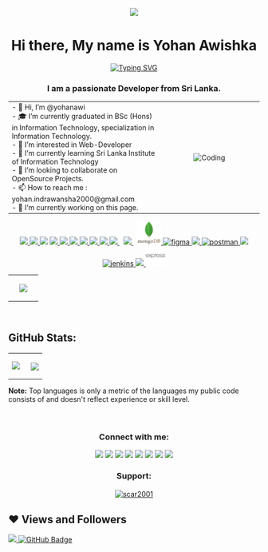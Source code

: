 <p align="center" ><img  src = "https://github.com/7oSkaaa/7oSkaaa/blob/main/Images/about_me.gif?raw=true" width = 100px></p>
<h1 align="center">Hi there, My name is Yohan Awishka</h1>

<p align="center">
  <a align="center" href="https://github.com/DenverCoder1/readme-typing-svg"> <a href="https://git.io/typing-svg"><img src="https://readme-typing-svg.demolab.com?font=Fira+Code&weight=500&size=22&pause=1000&width=435&lines=Welcome+to+my+GitHub+profile+%F0%9F%8E%93" alt="Typing SVG" /></a></a>
</p>

<h3 align="center">I am a passionate Developer from Sri Lanka.</h3>

<table align="center">
<tr border="none">
<td width="60%" align="left">
- 👋 Hi, I’m @yohanawi <br/>
- 🎓 I’m currently graduated in BSc (Hons) in Information Technology, specialization in Information Technology. <br/>
- 👀 I’m interested in Web-Developer <br/>
- 🌱 I’m currently learning Sri Lanka Institute of Information Technology <br/>
- 💞️ I’m looking to collaborate on OpenSource Projects. <br/>
- 📫 How to reach me : yohan.indrawansha2000@gmail.com <br/>
- 🔭 I’m currently working on this page.  <br/>
</td>
<td width="40%" align="center">
  <img align="center" alt="Coding" width="450" src="https://repository-images.githubusercontent.com/588181932/e36ec678-7984-4cdd-8e4c-a3932772ff8e">
  </td>
</tr>
</table>

<p align="center"> 
    <a href="https://www.java.com" target="_blank"> <img src="https://img.icons8.com/color/48/000000/java-coffee-cup-logo.png"/> </a>
    <a href="https://reactjs.org/" target="_blank"> <img src="https://img.icons8.com/color/48/000000/react-native.png"/> </a>
    <a href="" target="_blank"><img src="https://img.icons8.com/?size=100&id=hUvxmdu7Rloj&format=png&color=000000"></a>
    <a href="https://spring.io/projects/spring-boot" target="_blank"> <img src="https://img.icons8.com/color/48/000000/spring-logo.png"/> </a> 
    <a href="https://developer.mozilla.org/en-US/docs/Web/JavaScript" target="_blank"> <img src="https://img.icons8.com/color/48/000000/javascript.png"/> </a> 
    <a href="https://www.w3.org/html/" target="_blank"> <img src="https://img.icons8.com/color/48/000000/html-5.png"/> </a> 
    <a href="https://www.w3schools.com/css/" target="_blank"> <img src="https://img.icons8.com/color/48/000000/css3.png"/> </a> 
    <a href="https://getbootstrap.com" target="_blank"> <img src="https://img.icons8.com/color/48/000000/bootstrap.png"/> </a> 
    <a href="https://www.python.org" target="_blank"> <img src="https://img.icons8.com/color/48/000000/python.png"/> </a> 
    <a style="padding-right:8px;" href="https://nodejs.org" target="_blank"> <img src="https://img.icons8.com/color/48/000000/nodejs.png"/> </a> 
    <a style="padding-right:8px;" href="https://www.mysql.com/" target="_blank"> <img src="https://img.icons8.com/fluent/50/000000/mysql-logo.png"/> </a>
    <a href="https://www.mongodb.com/" target="_blank"> <img src="https://raw.githubusercontent.com/devicons/devicon/master/icons/mongodb/mongodb-original-wordmark.svg" alt="mongodb" width="48" height="48"/> </a> 
    <a href="https://www.figma.com/" target="_blank" rel="noreferrer"> <img src="https://www.vectorlogo.zone/logos/figma/figma-icon.svg" alt="figma" width="40" height="40"/> </a>
    <a href="https://firebase.google.com/" target="_blank"> <img src="https://img.icons8.com/color/48/000000/firebase.png"/> </a> 
    <a href="https://postman.com" target="_blank"> <img src="https://www.vectorlogo.zone/logos/getpostman/getpostman-icon.svg" alt="postman" width="45" height="45"/> </a>   
    <a href="https://git-scm.com/" target="_blank"> <img src="https://img.icons8.com/color/48/000000/git.png"/> </a> 
    <a href="https://www.jenkins.io" target="_blank"> <img src="https://www.vectorlogo.zone/logos/jenkins/jenkins-icon.svg" alt="jenkins" width="48" height="48"/> </a> 
    <a href="https://redux.js.org" target="_blank"> <img src="https://img.icons8.com/color/48/000000/redux.png"/> </a>
    <a href="https://expressjs.com" target="_blank"> <img src="https://raw.githubusercontent.com/devicons/devicon/master/icons/express/express-original-wordmark.svg" alt="express" width="40" height="40"/> </a>
</p>
<table align="center">
<tr border="none">
<td width="50%" align="center">
  <p><img align="center" src="https://github-readme-streak-stats.herokuapp.com/?user=yohanawi&theme=tokyonight&hide_border=false"/></p>
    </td>
</tr>
</table>
</br>

## GitHub Stats:
<table align="center">
<tr border="none">
<td width="50%" align="center">
<p><img align="left" src="https://github-readme-stats.vercel.app/api?username=yohanawi&theme=tokyonight&hide_border=false&include_all_commits=true&count_private=true"/> <br/></td>
<td width="50%" align="center">
<p>&nbsp;<img align="center" src="https://github-readme-stats.vercel.app/api/top-langs/?username=yohanawi&theme=tokyonight&hide_border=false&include_all_commits=true&count_private=true&layout=compact"/></p>
  </td>
</tr>
</table>

  <b>Note:</b> Top languages is only a metric of the languages my public code consists of and doesn't reflect experience or skill level.
<br/>
<br/>
<br/>

<h3 align="center">Connect with me:</h3>
<p align="center">
<a href = "https://www.linkedin.com/in/yohan-indrwansha-16921817a/" target="_blank"><img src="https://img.icons8.com/fluent/48/000000/linkedin.png"/></a>
<a href = "https://twitter.com/yohan_awishka1" target="_blank"><img src="https://img.icons8.com/fluent/48/000000/twitter.png"/></a>
<a href = "https://www.instagram.com/yohanawishka/" target="_blank"><img src="https://img.icons8.com/fluent/48/000000/instagram-new.png"/></a>
<a href = "https://www.facebook.com/yohan.awishka.3/" target="_blank"><img src="https://img.icons8.com/fluent/48/000000/facebook.png"/></a>    
<a href = "https://www.youtube.com/channel/UCJySLVr5-5fPVvaMg9h3BEg" target="_blank"><img src="https://img.icons8.com/fluent/48/000000/youtube.png"/></a>    
<a href = "https://www.behance.net/yohanawishka" target="_blank"><img src="https://img.icons8.com/fluent/48/000000/behance.png"/></a> 
<a href = "https://dribbble.com/yohanawishka" target="_blank"><img src="https://img.icons8.com/fluent/48/000000/dribbble.png"/></a> 
<a href = "https://github.com/yohanawi" target="_blank"><img src="https://img.icons8.com/fluent/48/000000/github.png"/></a>  
</p>

<h3 align="center">Support:</h3>
<p align="center"><a href="https://www.buymeacoffee.com/yohanawi"> <img align="center" src="https://cdn.buymeacoffee.com/buttons/v2/default-yellow.png" height="50" width="210" alt="scar2001" /></a></p>

## ❤ Views and Followers
<a href="https://github.com/Meghna-DAS/github-profile-views-counter"> <img src="https://komarev.com/ghpvc/?username=yohanawi"> </a>
<a href="https://github.com/yohanawi?tab=followers"><img src="https://img.shields.io/github/followers/yohanawi?label=Followers&style=social" alt="GitHub Badge"></a>
<!---
yohanawi/yohanawi is a ✨ special ✨ repository because its `README.md` (this file) appears on your GitHub profile.
You can click the Preview link to take a look at your changes.
--->
